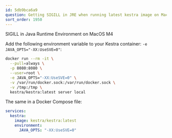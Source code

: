 ```yaml
---
id: 5db9bca6a9
question: Getting SIGILL in JRE when running latest kestra image on Mac M4 MacOS 15.2/3
sort_order: 1950
---
```


SIGILL in Java Runtime Environment on MacOS M4

Add the following environment variable to your Kestra container: `-e JAVA_OPTS="-XX:UseSVE=0"`:

```bash
docker run --rm -it \
  --pull=always \
  -p 8080:8080 \
  --user=root \
  -e JAVA_OPTS="-XX:UseSVE=0" \
  -v /var/run/docker.sock:/var/run/docker.sock \
  -v /tmp:/tmp \
  kestra/kestra:latest server local
```
The same in a Docker Compose file:

```yaml
services:
  kestra:
    image: kestra/kestra:latest
    environment:
      JAVA_OPTS: "-XX:UseSVE=0"
```